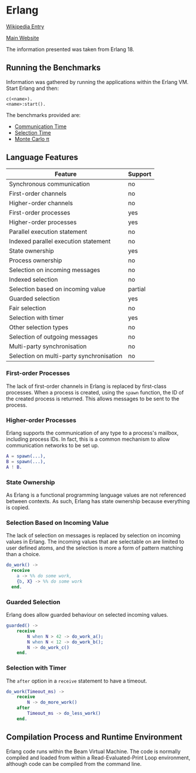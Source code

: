 # Erlang

[Wikipedia Entry](https://en.wikipedia.org/wiki/Erlang_(programming_language))

[Main Website](https://www.erlang.org/)

The information presented was taken from Erlang 18.

## Running the Benchmarks

Information was gathered by running the applications within the Erlang VM.  Start Erlang and then:

```shell
c(<name>).
<name>:start().
```

The benchmarks provided are:

* [Communication Time](commstime.erl)
* [Selection Time](selecttime.erl)
* [Monte Carlo &pi;](montecarlopi.erl)

## Language Features

| Feature                                   | Support |
| ----------------------------------------- | ------- |
| Synchronous communication                 | no      |
| First-order channels                      | no      |
| Higher-order channels                     | no      |
| First-order processes                     | yes     |
| Higher-order processes                    | yes     |
| Parallel execution statement              | no      |
| Indexed parallel execution statement      | no      |
| State ownership                           | yes     |
| Process ownership                         | no      |
| Selection on incoming messages            | no      |
| Indexed selection                         | no      |
| Selection based on incoming value         | partial |
| Guarded selection                         | yes     |
| Fair selection                            | no      |
| Selection with timer                      | yes     |
| Other selection types                     | no      |
| Selection of outgoing messages            | no      |
| Multi-party synchronisation               | no      |
| Selection on multi-party synchronisation  | no      |

### First-order Processes

The lack of first-order channels in Erlang is replaced by first-class processes.  When a process is created, using the `spawn` function, the ID of the created process is returned.  This allows messages to be sent to the process.

### Higher-order Processes

Erlang supports the communication of any type to a process's mailbox, including process IDs.  In fact, this is a common mechanism to allow communication networks to be set up.

```erlang
A = spawn(...),
B = spawn(...),
A ! B.
```

### State Ownership

As Erlang is a functional programming language values are not referenced between contexts.  As such, Erlang has state ownership because everything is copied.

### Selection Based on Incoming Value

The lack of selection on messages is replaced by selection on incoming values in Erlang.  The incoming values that are selectable on are limited to user defined atoms, and the selection is more a form of pattern matching than a choice.

```erlang
do_work() ->
  receive
    a -> %% do some work,
    {b, X} -> %% do some work
  end.
```

### Guarded Selection

Erlang does allow guarded behaviour on selected incoming values.

```erlang
guarded() ->
    receive
        N when N > 42 -> do_work_a();
        N when N < 12 -> do_work_b();
        N -> do_work_c()
    end.
```

### Selection with Timer

The ```after``` option in a ```receive``` statement to have a timeout.

```erlang
do_work(Timeout_ms) ->
    receive
        N -> do_more_work()
    after
        Timeout_ms -> do_less_work()
    end.
```

## Compilation Process and Runtime Environment

Erlang code runs within the Beam Virtual Machine.  The code is normally compiled and loaded from within a Read-Evaluated-Print Loop environment, although code can be compiled from the command line.